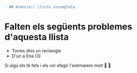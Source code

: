 ```diff
- ## Atenció!! Llista incompleta
```
# Falten els següents problemes d'aquesta llista
- Torres dins un rectangle
- D'un a Ena (3)

Si algú els té fets i els vol afegir l'estimarem molt :purple_heart: :yellow_heart:
